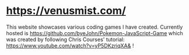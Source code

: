 # https://venusmist.com/
 This website showcases various coding games I have created. Currently hosted is https://github.com/byeJohn/Pokemon-JavaScript-Game which was created by following Chris Courses' tutorial: https://www.youtube.com/watch?v=yP5DKzriqXA& !


